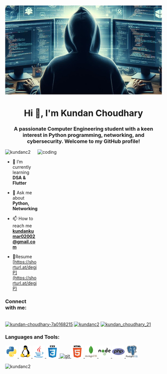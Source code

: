 ![logo](https://github.com/kundanc2/kundanc2/blob/main/github_banner_final%20(1)%20(1).jpg)
<h1 align="center">Hi 👋, I'm Kundan Choudhary</h1>
<h3 align="center">A passionate Computer Engineering student with a keen interest in Python programming, networking, and cybersecurity. Welcome to my GitHub profile!</h3>

<img align="right" alt="coding" width="400" height="550" src="https://guruprasad.codes/_next/image?url=%2F_next%2Fstatic%2Fmedia%2Fcoder.41289687.gif&w=750&q=75">
<p align="left"> <img src="https://komarev.com/ghpvc/?username=kundanc2&label=Profile%20views&color=0e75b6&style=flat" alt="kundanc2" /> </p>

- 🌱 I’m currently learning **DSA & Flutter**

- 💬 Ask me about **Python, Networking**

- 📫 How to reach me **kundankumar02002@gmail.com**

- 📄Resume [https://shorturl.at/degjP](https://shorturl.at/degjP)

<h3 align="left">Connect with me:</h3>
<p align="left">
<a href="https://linkedin.com/in/kundan-choudhary-7a0168215" target="blank"><img align="center" src="https://raw.githubusercontent.com/rahuldkjain/github-profile-readme-generator/master/src/images/icons/Social/linked-in-alt.svg" alt="kundan-choudhary-7a0168215" height="30" width="40" /></a>
<a href="https://www.leetcode.com/kundanc2" target="blank"><img align="center" src="https://raw.githubusercontent.com/rahuldkjain/github-profile-readme-generator/master/src/images/icons/Social/leet-code.svg" alt="kundanc2" height="30" width="40" /></a>
<a href="https://instagram.com/kundan_choudhary_21" target="blank"><img align="center" src="https://raw.githubusercontent.com/rahuldkjain/github-profile-readme-generator/master/src/images/icons/Social/instagram.svg" alt="kundan_choudhary_21" height="30" width="40" /></a>

</p>

<h3 align="left">Languages and Tools:</h3>
<p align="left"> <a href="https://www.python.org" target="_blank" rel="noreferrer"> <img src="https://raw.githubusercontent.com/devicons/devicon/master/icons/python/python-original.svg" alt="python" width="40" height="40"/> </a> <a href="https://www.linux.org/" target="_blank" rel="noreferrer"> <img src="https://raw.githubusercontent.com/devicons/devicon/master/icons/linux/linux-original.svg" alt="linux" width="40" height="40"/> </a> <a href="https://www.java.com" target="_blank" rel="noreferrer"> <img src="https://raw.githubusercontent.com/devicons/devicon/master/icons/java/java-original.svg" alt="java" width="40" height="40"/> </a><a href="https://www.w3schools.com/css/" target="_blank" rel="noreferrer"> <img src="https://raw.githubusercontent.com/devicons/devicon/master/icons/css3/css3-original-wordmark.svg" alt="css3" width="40" height="40"/> </a> <a href="https://git-scm.com/" target="_blank" rel="noreferrer"> <img src="https://www.vectorlogo.zone/logos/git-scm/git-scm-icon.svg" alt="git" width="40" height="40"/> </a> <a href="https://www.w3.org/html/" target="_blank" rel="noreferrer"> <img src="https://raw.githubusercontent.com/devicons/devicon/master/icons/html5/html5-original-wordmark.svg" alt="html5" width="40" height="40"/> </a>  <a href="https://www.mongodb.com/" target="_blank" rel="noreferrer"> <img src="https://raw.githubusercontent.com/devicons/devicon/master/icons/mongodb/mongodb-original-wordmark.svg" alt="mongodb" width="40" height="40"/> </a> <a href="https://nodejs.org" target="_blank" rel="noreferrer"> <img src="https://raw.githubusercontent.com/devicons/devicon/master/icons/nodejs/nodejs-original-wordmark.svg" alt="nodejs" width="40" height="40"/> </a> <a href="https://www.php.net" target="_blank" rel="noreferrer"> <img src="https://raw.githubusercontent.com/devicons/devicon/master/icons/php/php-original.svg" alt="php" width="40" height="40"/> </a> <a href="https://www.postgresql.org" target="_blank" rel="noreferrer"> <img src="https://raw.githubusercontent.com/devicons/devicon/master/icons/postgresql/postgresql-original-wordmark.svg" alt="postgresql" width="40" height="40"/> </a> </p>

<p><img align="center" height="150" width="300" src="https://github-readme-stats.vercel.app/api/top-langs?username=kundanc2&show_icons=true&locale=en&layout=compact" alt="kundanc2" /></p>
